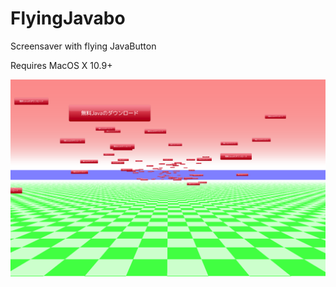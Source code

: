 # FlyingJavabo

Screensaver with flying JavaButton

Requires MacOS X 10.9+

<img src="scrshot.png" />

